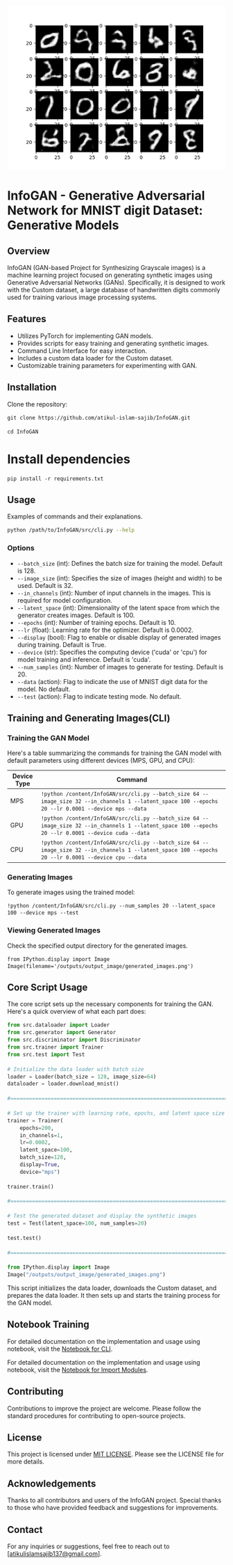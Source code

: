 ![GPCGAN](./outputs/output_image/generated_images.png)

# InfoGAN - Generative Adversarial Network for MNIST digit Dataset: Generative Models

## Overview

InfoGAN (GAN-based Project for Synthesizing Grayscale images) is a machine learning project focused on generating synthetic images using Generative Adversarial Networks (GANs). Specifically, it is designed to work with the Custom dataset, a large database of handwritten digits commonly used for training various image processing systems.

## Features

- Utilizes PyTorch for implementing GAN models.
- Provides scripts for easy training and generating synthetic images.
- Command Line Interface for easy interaction.
- Includes a custom data loader for the Custom dataset.
- Customizable training parameters for experimenting with GAN.

## Installation

Clone the repository:

```
git clone https://github.com/atikul-islam-sajib/InfoGAN.git

cd InfoGAN
```

# Install dependencies

```
pip install -r requirements.txt
```

## Usage

Examples of commands and their explanations.

```bash
python /path/to/InfoGAN/src/cli.py --help
```

### Options

- `--batch_size` (int): Defines the batch size for training the model. Default is 128.
- `--image_size` (int): Specifies the size of images (height and width) to be used. Default is 32.
- `--in_channels` (int): Number of input channels in the images. This is required for model configuration.
- `--latent_space` (int): Dimensionality of the latent space from which the generator creates images. Default is 100.
- `--epochs` (int): Number of training epochs. Default is 10.
- `--lr` (float): Learning rate for the optimizer. Default is 0.0002.
- `--display` (bool): Flag to enable or disable display of generated images during training. Default is True.
- `--device` (str): Specifies the computing device ('cuda' or 'cpu') for model training and inference. Default is 'cuda'.
- `--num_samples` (int): Number of images to generate for testing. Default is 20.
- `--data` (action): Flag to indicate the use of MNIST digit data for the model. No default.
- `--test` (action): Flag to indicate testing mode. No default.

## Training and Generating Images(CLI)

### Training the GAN Model

Here's a table summarizing the commands for training the GAN model with default parameters using different devices (MPS, GPU, and CPU):

| Device Type | Command                                                                                                                                               |
| ----------- | ----------------------------------------------------------------------------------------------------------------------------------------------------- |
| MPS         | `!python /content/InfoGAN/src/cli.py --batch_size 64 --image_size 32 --in_channels 1 --latent_space 100 --epochs 20 --lr 0.0001 --device mps --data`  |
| GPU         | `!python /content/InfoGAN/src/cli.py --batch_size 64 --image_size 32 --in_channels 1 --latent_space 100 --epochs 20 --lr 0.0001 --device cuda --data` |
| CPU         | `!python /content/InfoGAN/src/cli.py --batch_size 64 --image_size 32 --in_channels 1 --latent_space 100 --epochs 20 --lr 0.0001 --device cpu --data`  |

### Generating Images

To generate images using the trained model:

```
!python /content/InfoGAN/src/cli.py --num_samples 20 --latent_space 100 --device mps --test
```

### Viewing Generated Images

Check the specified output directory for the generated images.

```
from IPython.display import Image
Image(filename='/outputs/output_image/generated_images.png')
```

## Core Script Usage

The core script sets up the necessary components for training the GAN. Here's a quick overview of what each part does:

```python
from src.dataloader import Loader
from src.generator import Generator
from src.discriminator import Discriminator
from src.trainer import Trainer
from src.test import Test

# Initialize the data loader with batch size
loader = Loader(batch_size = 128, image_size=64)
dataloader = loader.download_mnist()

#================================================================================================================#

# Set up the trainer with learning rate, epochs, and latent space size
trainer = Trainer(
    epochs=200,
    in_channels=1,
    lr=0.0002,
    latent_space=100,
    batch_size=128,
    display=True,
    device="mps")

trainer.train()

#================================================================================================================#

# Test the generated dataset and display the synthetic images
test = Test(latent_space=100, num_samples=20)

test.test()

#================================================================================================================#

from IPython.display import Image
Image("/outputs/output_image/generated_images.png")
```

This script initializes the data loader, downloads the Custom dataset, and prepares the data loader. It then sets up and starts the training process for the GAN model.

<!-- ## Documentation

For detailed documentation on the implementation and usage, visit the [InfoGAN Documentation](https://atikul-islam-sajib.github.io/FIG-deploy/). -->

## Notebook Training

For detailed documentation on the implementation and usage using notebook, visit the [Notebook for CLI](./notebooks/Modeltrain_CLI.ipynb).

For detailed documentation on the implementation and usage using notebook, visit the [Notebook for Import Modules](./notebooks/ModelTrain_Import_Modules.ipynb).

## Contributing

Contributions to improve the project are welcome. Please follow the standard procedures for contributing to open-source projects.

## License

This project is licensed under [MIT LICENSE](./LICENSE). Please see the LICENSE file for more details.

## Acknowledgements

Thanks to all contributors and users of the InfoGAN project. Special thanks to those who have provided feedback and suggestions for improvements.

## Contact

For any inquiries or suggestions, feel free to reach out to [atikulislamsajib137@gmail.com].
